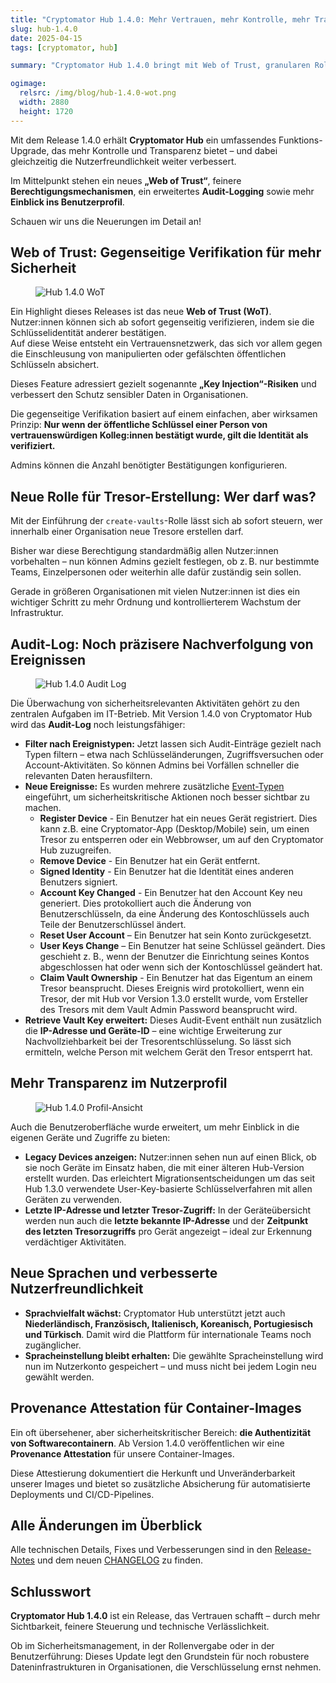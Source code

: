 ```yaml
---
title: "Cryptomator Hub 1.4.0: Mehr Vertrauen, mehr Kontrolle, mehr Transparenz"
slug: hub-1.4.0
date: 2025-04-15
tags: [cryptomator, hub]

summary: "Cryptomator Hub 1.4.0 bringt mit Web of Trust, granularen Rollen, erweitertem Audit-Log und mehr Transparenz entscheidende Sicherheits- und Kontrollfunktionen für Organisationen."

ogimage:
  relsrc: /img/blog/hub-1.4.0-wot.png
  width: 2880
  height: 1720
---
```


Mit dem Release 1.4.0 erhält **Cryptomator Hub** ein umfassendes Funktions-Upgrade, das mehr Kontrolle und Transparenz bietet – und dabei gleichzeitig die Nutzerfreundlichkeit weiter verbessert.

Im Mittelpunkt stehen ein neues **„Web of Trust“**, feinere **Berechtigungsmechanismen**, ein erweitertes **Audit-Logging** sowie mehr **Einblick ins Benutzerprofil**.

Schauen wir uns die Neuerungen im Detail an!

## Web of Trust: Gegenseitige Verifikation für mehr Sicherheit

<figure class="text-center">
  <img class="inline-block rounded-sm" src="/img/blog/hub-1.4.0-wot.png" alt="Hub 1.4.0 WoT" />
</figure>

Ein Highlight dieses Releases ist das neue **Web of Trust (WoT)**. Nutzer:innen können sich ab sofort gegenseitig verifizieren, indem sie die Schlüsselidentität anderer bestätigen.  
Auf diese Weise entsteht ein Vertrauensnetzwerk, das sich vor allem gegen die Einschleusung von manipulierten oder gefälschten öffentlichen Schlüsseln absichert.

Dieses Feature adressiert gezielt sogenannte **„Key Injection“-Risiken** und verbessert den Schutz sensibler Daten in Organisationen.

Die gegenseitige Verifikation basiert auf einem einfachen, aber wirksamen Prinzip: **Nur wenn der öffentliche Schlüssel einer Person von vertrauenswürdigen Kolleg:innen bestätigt wurde, gilt die Identität als verifiziert.**

Admins können die Anzahl benötigter Bestätigungen konfigurieren.

## Neue Rolle für Tresor-Erstellung: Wer darf was?

Mit der Einführung der `create-vaults`-Rolle lässt sich ab sofort steuern, wer innerhalb einer Organisation neue Tresore erstellen darf.

Bisher war diese Berechtigung standardmäßig allen Nutzer:innen vorbehalten – nun können Admins gezielt festlegen, ob z. B. nur bestimmte Teams, Einzelpersonen oder weiterhin alle dafür zuständig sein sollen.

Gerade in größeren Organisationen mit vielen Nutzer:innen ist dies ein wichtiger Schritt zu mehr Ordnung und kontrollierterem Wachstum der Infrastruktur.

## Audit-Log: Noch präzisere Nachverfolgung von Ereignissen

<figure class="text-center">
  <img class="inline-block rounded-sm max-h-[553px]" src="/img/blog/hub-1.4.0-auditlog.png" alt="Hub 1.4.0 Audit Log" />
</figure>

Die Überwachung von sicherheitsrelevanten Aktivitäten gehört zu den zentralen Aufgaben im IT-Betrieb. Mit Version 1.4.0 von Cryptomator Hub wird das **Audit-Log** noch leistungsfähiger:

- **Filter nach Ereignistypen:** Jetzt lassen sich Audit-Einträge gezielt nach Typen filtern – etwa nach Schlüsseländerungen, Zugriffsversuchen oder Account-Aktivitäten. So können Admins bei Vorfällen schneller die relevanten Daten herausfiltern.
- **Neue Ereignisse:** Es wurden mehrere zusätzliche [Event-Typen](https://docs-staging.cryptomator.org/hub/admin/#event-types) eingeführt, um sicherheitskritische Aktionen noch besser sichtbar zu machen.
  - **Register Device** - Ein Benutzer hat ein neues Gerät registriert. Dies kann z.B. eine Cryptomator-App (Desktop/Mobile) sein, um einen Tresor zu entsperren oder ein Webbrowser, um auf den Cryptomator Hub zuzugreifen.
  - **Remove Device** - Ein Benutzer hat ein Gerät entfernt.
  - **Signed Identity** - Ein Benutzer hat die Identität eines anderen Benutzers signiert.
  - **Account Key Changed** - Ein Benutzer hat den Account Key neu generiert. Dies protokolliert auch die Änderung von Benutzerschlüsseln, da eine Änderung des Kontoschlüssels auch Teile der Benutzerschlüssel ändert.
  - **Reset User Account** – Ein Benutzer hat sein Konto zurückgesetzt.
  - **User Keys Change** – Ein Benutzer hat seine Schlüssel geändert. Dies geschieht z. B., wenn der Benutzer die Einrichtung seines Kontos abgeschlossen hat oder wenn sich der Kontoschlüssel geändert hat.
  - **Claim Vault Ownership** - Ein Benutzer hat das Eigentum an einem Tresor beansprucht. Dieses Ereignis wird protokolliert, wenn ein Tresor, der mit Hub vor Version 1.3.0 erstellt wurde, vom Ersteller des Tresors mit dem Vault Admin Password beansprucht wird.
- **Retrieve Vault Key erweitert:** Dieses Audit-Event enthält nun zusätzlich die **IP-Adresse und Geräte-ID** – eine wichtige Erweiterung zur Nachvollziehbarkeit bei der Tresorentschlüsselung. So lässt sich ermitteln, welche Person mit welchem Gerät den Tresor entsperrt hat.

## Mehr Transparenz im Nutzerprofil

<figure class="text-center">
  <img class="inline-block rounded-sm" src="/img/blog/hub-1.4.0-profile.png" alt="Hub 1.4.0 Profil-Ansicht" />
</figure>

Auch die Benutzeroberfläche wurde erweitert, um mehr Einblick in die eigenen Geräte und Zugriffe zu bieten:

- **Legacy Devices anzeigen:** Nutzer:innen sehen nun auf einen Blick, ob sie noch Geräte im Einsatz haben, die mit einer älteren Hub-Version erstellt wurden. Das erleichtert Migrationsentscheidungen um das seit Hub 1.3.0 verwendete User-Key-basierte Schlüsselverfahren mit allen Geräten zu verwenden.
- **Letzte IP-Adresse und letzter Tresor-Zugriff:** In der Geräteübersicht werden nun auch die **letzte bekannte IP-Adresse** und der **Zeitpunkt des letzten Tresorzugriffs** pro Gerät angezeigt – ideal zur Erkennung verdächtiger Aktivitäten.

## Neue Sprachen und verbesserte Nutzerfreundlichkeit

- **Sprachvielfalt wächst:** Cryptomator Hub unterstützt jetzt auch **Niederländisch, Französisch, Italienisch, Koreanisch, Portugiesisch und Türkisch**. Damit wird die Plattform für internationale Teams noch zugänglicher.
- **Spracheinstellung bleibt erhalten:** Die gewählte Spracheinstellung wird nun im Nutzerkonto gespeichert – und muss nicht bei jedem Login neu gewählt werden.

## Provenance Attestation für Container-Images

Ein oft übersehener, aber sicherheitskritischer Bereich: **die Authentizität von Softwarecontainern**. Ab Version 1.4.0 veröffentlichen wir eine **Provenance Attestation** für unsere Container-Images.

Diese Attestierung dokumentiert die Herkunft und Unveränderbarkeit unserer Images und bietet so zusätzliche Absicherung für automatisierte Deployments und CI/CD-Pipelines.

## Alle Änderungen im Überblick

Alle technischen Details, Fixes und Verbesserungen sind in den [Release-Notes](https://github.com/cryptomator/hub/releases/tag/1.4.0) und dem neuen [CHANGELOG](https://github.com/cryptomator/hub/blob/1.4.0/CHANGELOG.md) zu finden.

## Schlusswort

**Cryptomator Hub 1.4.0** ist ein Release, das Vertrauen schafft – durch mehr Sichtbarkeit, feinere Steuerung und technische Verlässlichkeit.

Ob im Sicherheitsmanagement, in der Rollenvergabe oder in der Benutzerführung: Dieses Update legt den Grundstein für noch robustere Dateninfrastrukturen in Organisationen, die Verschlüsselung ernst nehmen.
